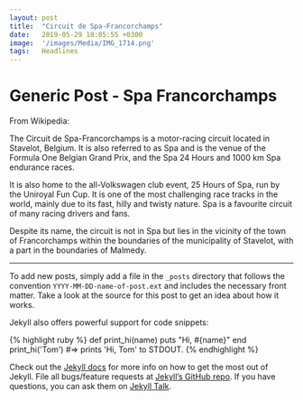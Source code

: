 ```yaml
---
layout: post
title:  "Circuit de Spa-Francorchamps"
date:   2019-05-29 18:05:55 +0300
image:  '/images/Media/IMG_1714.png'
tags:   Headlines
---
```


# Generic Post - Spa Francorchamps

From Wikipedia:

The Circuit de Spa-Francorchamps is a motor-racing circuit located in Stavelot, Belgium. It is also referred to as Spa and is the venue of the Formula One Belgian Grand Prix, and the Spa 24 Hours and 1000 km Spa endurance races.

It is also home to the all-Volkswagen club event, 25 Hours of Spa, run by the Uniroyal Fun Cup. It is one of the most challenging race tracks in the world, mainly due to its fast, hilly and twisty nature. Spa is a favourite circuit of many racing drivers and fans.

Despite its name, the circuit is not in Spa but lies in the vicinity of the town of Francorchamps within the boundaries of the municipality of Stavelot, with a part in the boundaries of Malmedy.

---

To add new posts, simply add a file in the `_posts` directory that follows the convention `YYYY-MM-DD-name-of-post.ext` and includes the necessary front matter. Take a look at the source for this post to get an idea about how it works.

Jekyll also offers powerful support for code snippets:

{% highlight ruby %}
def print_hi(name)
  puts "Hi, #{name}"
end
print_hi('Tom')
#=> prints 'Hi, Tom' to STDOUT.
{% endhighlight %}

Check out the [Jekyll docs][jekyll-docs] for more info on how to get the most out of Jekyll. File all bugs/feature requests at [Jekyll’s GitHub repo][jekyll-gh]. If you have questions, you can ask them on [Jekyll Talk][jekyll-talk].

[jekyll-docs]: https://jekyllrb.com/docs/home
[jekyll-gh]:   https://github.com/jekyll/jekyll
[jekyll-talk]: https://talk.jekyllrb.com/

